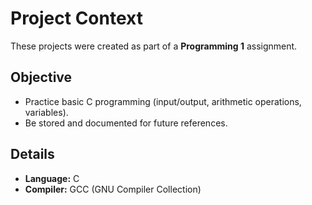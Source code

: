 # Project Context

These projects were created as part of a **Programming 1** assignment.  

##  Objective
- Practice basic C programming (input/output, arithmetic operations, variables).  
- Be stored and documented for future references.   

##  Details
- **Language:** C  
- **Compiler:** GCC (GNU Compiler Collection)  
